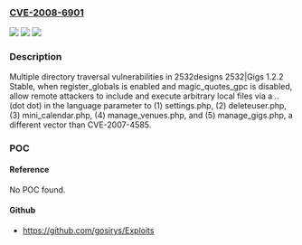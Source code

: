 ### [CVE-2008-6901](https://cve.mitre.org/cgi-bin/cvename.cgi?name=CVE-2008-6901)
![](https://img.shields.io/static/v1?label=Product&message=n%2Fa&color=blue)
![](https://img.shields.io/static/v1?label=Version&message=n%2Fa&color=blue)
![](https://img.shields.io/static/v1?label=Vulnerability&message=n%2Fa&color=brighgreen)

### Description

Multiple directory traversal vulnerabilities in 2532designs 2532|Gigs 1.2.2 Stable, when register_globals is enabled and magic_quotes_gpc is disabled, allow remote attackers to include and execute arbitrary local files via a .. (dot dot) in the language parameter to (1) settings.php, (2) deleteuser.php, (3) mini_calendar.php, (4) manage_venues.php, and (5) manage_gigs.php, a different vector than CVE-2007-4585.

### POC

#### Reference
No POC found.

#### Github
- https://github.com/gosirys/Exploits

